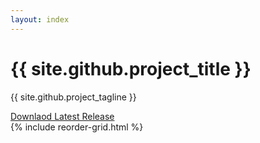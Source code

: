 ```yaml
---
layout: index
---
```

<div class="jumbotron">
    <div class="container">
        <h1>{{ site.github.project_title }}</h1>
        <p>{{ site.github.project_tagline }}</p>
        <a
         href="{{ site.github.releases[0].zipball_url }}"
         class="btn-lg btn-primary">
			Downlaod Latest Release
        </a>
    </div>
</div>

<div class="container">
	{% include reorder-grid.html %}
</div>
